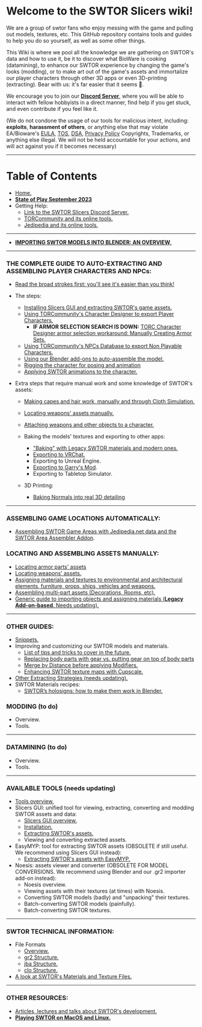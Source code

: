 # Welcome to the SWTOR Slicers wiki!

We are a group of swtor fans who enjoy messing with the game and pulling out models, textures, etc. This GitHub repository contains tools and guides to help you do so yourself, as well as some other things.

This Wiki is where we pool all the knowledge we are gathering on SWTOR's data and how to use it, be it to discover what BioWare is cooking (datamining), to enhance our SWTOR experience by changing the game's looks (modding), or to make art out of the game's assets and immortalize our player characters through other 3D apps or even 3D-printing (extracting). Bear with us: it's far easier that it seems 🙂.

We encourage you to join our [**Discord Server**](https://discord.gg/XfHFjSN), where you will be able to interact with fellow hobbyists in a direct manner, find help if you get stuck, and even contribute if you feel like it.

(We do not condone the usage of our tools for malicious intent, including: **exploits**, **harassment of others**, or anything else that may violate EA/Bioware's [EULA](https://www.swtor.com/legalnotices/euala), [TOS](http://www.swtor.com/legalnotices/termsofservice), [DSA](https://www.swtor.com/legalnotices/digitalservicesagreement), [Privacy Policy](https://www.swtor.com/legalnotices/privacypolicy) Copyrights, Trademarks, or anything else illegal. We will not be held accountable for your actions, and will act against you if it becomes necessary)

***

# Table of Contents
* [Home.](https://github.com/SWTOR-Slicers/WikiPedia/wiki)
* **[State of Play September 2023](https://github.com/SWTOR-Slicers/WikiPedia/wiki/state-of-play)**
* Getting Help:
  * [Link to the SWTOR Slicers Discord Server.](https://discord.gg/XfHFjSN)
  * [TORCommunity and its online tools.](https://github.com/SWTOR-Slicers/WikiPedia/wiki/TORCommunity)
  * [Jedipedia and its online tools.](https://github.com/SWTOR-Slicers/WikiPedia/wiki/JediPedia)

***

* [**IMPORTING SWTOR MODELS INTO BLENDER: AN OVERVIEW**.](https://github.com/SWTOR-Slicers/WikiPedia/wiki/Importing-SWTOR-models-into-Blender-An-overview)

***

### THE COMPLETE GUIDE TO AUTO-EXTRACTING AND ASSEMBLING PLAYER CHARACTERS AND NPCs:
  * [Read the broad strokes first: you'll see it's easier than you think!](https://github.com/SWTOR-Slicers/WikiPedia/wiki/locating-swtor-characters-assets-automatically)
  * The steps:
    * [Installing Slicers GUI and extracting SWTOR's game assets.](https://github.com/SWTOR-Slicers/WikiPedia/wiki/Installing-Slicers-GUI-and-extracting-SWTOR-game-assets)
    * [Using TORCommunity's Character Designer to export Player Characters.](https://github.com/SWTOR-Slicers/WikiPedia/wiki/Using-TORCommunity-Character-Designer)
      * **IF ARMOR SELECTION SEARCH IS DOWN:** [TORC Character Designer armor selection workaround: Manually Creating Armor Sets.](https://github.com/SWTOR-Slicers/WikiPedia/wiki/TORC-Character-Designer-and-Manually-Creating-Armor-Sets)
    * [Using TORCommunity's NPCs Database to export Non Playable Characters.](https://github.com/SWTOR-Slicers/WikiPedia/wiki/Using-TORCommunity-NPCs-Database)
    * [Using our Blender add-ons to auto-assemble the model.](https://github.com/SWTOR-Slicers/WikiPedia/wiki/Importing-the-character-with-the-Character-Assembler-Add-on)
    * [Rigging the character for posing and animation](https://github.com/SWTOR-Slicers/WikiPedia/wiki/Binding-a-character-to-a-posing-skeleton)
    * [Applying SWTOR animations to the character.](https://github.com/SWTOR-Slicers/WikiPedia/wiki/Applying-SWTOR-animations-to-a-skeleton)  

* Extra steps that require manual work and some knowledge of SWTOR's assets:
    * [Making capes and hair work, manually and through Cloth Simulation.](https://github.com/SWTOR-Slicers/WikiPedia/wiki/Making-capes-and-hair-work,-manually-and-through-Cloth-Simulation)
    * [Locating weapons' assets manually.](https://github.com/SWTOR-Slicers/WikiPedia/wiki/Locating-weapons-assets)
    * [Attaching weapons and other objects to a character.](https://github.com/SWTOR-Slicers/WikiPedia/wiki/Attaching-weapons-and-other-objects-to-a-character)

  * Baking the models' textures and exporting to other apps:
    * ["Baking" with Legacy SWTOR materials and modern ones.](https://github.com/SWTOR-Slicers/WikiPedia/wiki/Baking-the-models-to-export-them-to-other-apps)
    * [Exporting to VRChat.](https://github.com/SWTOR-Slicers/WikiPedia/wiki/Exporting-SWTOR-models-to-VRChat)
    * Exporting to Unreal Engine.
    * [Exporting to Garry's Mod](https://github.com/SWTOR-Slicers/WikiPedia/wiki/Exporting-to-Garry-Mod-(GMod)).
    * Exporting to Tabletop Simulator.
  * 3D Printing:
    * [Baking Normals into real 3D detailing](https://github.com/SWTOR-Slicers/WikiPedia/wiki/Baking-Normals)

***
### ASSEMBLING GAME LOCATIONS AUTOMATICALLY:

* [Assembling SWTOR Game Areas with Jedipedia.net data and the SWTOR Area Assembler Addon](https://github.com/SWTOR-Slicers/WikiPedia/wiki/Assembling-SWTOR-Game-Areas-via-the-SWTOR-Area-Assembler-Addon-for-Blender).

### LOCATING AND ASSEMBLING ASSETS MANUALLY:

* [Locating armor parts' assets](https://github.com/SWTOR-Slicers/WikiPedia/wiki/Locating-Armor-Parts-Assets)
* [Locating weapons' assets.](https://github.com/SWTOR-Slicers/WikiPedia/wiki/Locating-weapons-assets)
* [Assigning materials and textures to environmental and architectural elements, furniture, props, ships, vehicles and weapons.](https://github.com/SWTOR-Slicers/WikiPedia/wiki/Assigning-materials-and-textures-to-environmental-and-architectural-elements,-furniture,-props,-ships,-vehicles-and-weapons)
* [Assembling multi-part assets (Decorations, Rooms, etc).](https://github.com/SWTOR-Slicers/WikiPedia/wiki/Assembling-Multi-Part-Assets-(Decorations,-Rooms,-etc))
* [Generic guide to importing objects and assigning materials (**Legacy Add-on-based**. Needs updating).](https://github.com/SWTOR-Slicers/WikiPedia/wiki/Importing-Objects-and-Assigning-Materials-in-Blender)

***

### OTHER GUIDES:

  * [Snippets.](https://github.com/SWTOR-Slicers/WikiPedia/wiki/Snippets)
  * Improving and customizing our SWTOR models and materials.
    * [List of tips and tricks to cover in the future.](https://github.com/SWTOR-Slicers/WikiPedia/wiki/Blender-and-SWTOR-Tips-and-Tricks)
    * [Replacing body parts with gear vs. putting gear on top of body parts](https://github.com/SWTOR-Slicers/WikiPedia/wiki/Replacing-body-parts-with-gear-vs.-putting-gear-on-top-of-body-parts)
    * [Merge by Distance before applying Modifiers.](https://github.com/SWTOR-Slicers/WikiPedia/wiki/Merge-by-Distance-before-applying-Modifiers)
    * [Enhancing SWTOR texture maps with Cupscale.](https://github.com/SWTOR-Slicers/WikiPedia/wiki/Enhancing-SWTOR-texture-maps-with-Cupscale)
  * [Other Extracting Strategies (needs updating).](https://github.com/SWTOR-Slicers/WikiPedia/wiki/Extracting-strategies)
  * SWTOR Materials recipes:
    * [SWTOR’s holosigns: how to make them work in Blender.](https://github.com/SWTOR-Slicers/WikiPedia/wiki/SWTOR-holographic-signs-and-how-to-make-them-work)

### MODDING (to do)
* Overview.
* Tools.

***

### DATAMINING (to do)
* Overview.
* Tools.

***

### AVAILABLE TOOLS (needs updating)

* [Tools overview.](https://github.com/SWTOR-Slicers/WikiPedia/wiki/Tools-overview)
* Slicers GUI: unified tool for viewing, extracting, converting and modding SWTOR assets and data:
  * [Slicers GUI overview.](https://github.com/SWTOR-Slicers/WikiPedia/wiki/Slicers-GUI-overview)
  * [Installation.](https://github.com/SWTOR-Slicers/WikiPedia/wiki/Slicers-GUI-Installation)
  * [Extracting SWTOR's assets.](https://github.com/SWTOR-Slicers/WikiPedia/wiki/Extracting-SWTOR-assets-with-the-Slicers-GUI)
  * Viewing and converting extracted assets.
* EasyMYP: tool for extracting SWTOR assets (OBSOLETE if still useful. We recommend using Slicers GUI instead):
  * [Extracting SWTOR's assets with EasyMYP.](https://github.com/SWTOR-Slicers/WikiPedia/wiki/Extracting-SWTOR-assets-with-EasyMYP)
* Noesis: assets viewer and converter (OBSOLETE FOR MODEL CONVERSIONS. We recommend using Blender and our .gr2 importer add-on instead):
  * Noesis overview.
  * Viewing assets with their textures (at times) with Noesis.
  * Converting SWTOR models (badly) and "unpacking" their textures.
  * Batch-converting SWTOR models (painfully).
  * Batch-converting SWTOR textures. 

***

### SWTOR TECHNICAL INFORMATION:
* File Formats
  * [Overview.](https://github.com/SWTOR-Slicers/WikiPedia/wiki/File-Formats)
  * [gr2 Structure.](https://github.com/SWTOR-Slicers/WikiPedia/wiki/GR2-File-Structure)
  * [jba Structure.](https://github.com/SWTOR-Slicers/WikiPedia/wiki/JBA-File-Structure)
  * [clo Structure.](https://github.com/SWTOR-Slicers/WikiPedia/wiki/CLO-File-Structure)
* [A look at SWTOR's Materials and Texture Files.](https://github.com/SWTOR-Slicers/WikiPedia/wiki/SWTOR-materials-and-texture-files)

***

### OTHER RESOURCES:
* [Articles, lectures and talks about SWTOR's development.](https://github.com/SWTOR-Slicers/WikiPedia/wiki/Articles,-lectures-and-talks)
* [**Playing SWTOR on MacOS and Linux.**](https://github.com/SWTOR-Slicers/WikiPedia/wiki/playing-swtor-on-other-operating-systems)
